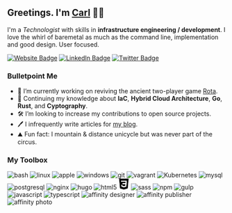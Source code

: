 ## Greetings. I'm [Carl](https://carl.hoyer.ca "Carl Hoyer's website") 👋🏼

I'm a *Technologist* with skills in **infrastructure engineering / development**. I love the whirl of baremetal as much as the command line, implementation and good design. User focused.

<a href="https://carl.hoyer.ca"><img src="https://img.shields.io/badge/carl.hoyer.ca-yellow?style=flat-square&logo=firefoxbrowser&logoColor=orange&labelColor=ffbf00&color=ffdf80&link=https://carl.hoyer.ca" alt="Website Badge"></a>
<a href="https://www.linkedin.com/in/carlhoyer/"><img src="https://img.shields.io/badge/carlhoyer-yellow?style=flat-square&logo=linkedin&logoColor=orange&labelColor=ffbf00&color=ffdf80&link=https://www.linkedin.com/in/carlhoyer/" alt="LinkedIn Badge"></a>
<a href="https://twitter.com/choyer"><img src="https://img.shields.io/badge/%40choyer-yellow?style=flat-square&logo=twitter&logoColor=orange&labelColor=ffbf00&color=ffdf80&link=https://twitter.com/choyer" alt="Twitter Badge"></a>

### Bulletpoint Me

- 🔭 I’m currently working on reviving the ancient two-player game [Rota](https://github.com/PlayRota).
- 🤔 Continuing my knowledge about **IaC**, **Hybrid Cloud Architecture**, **Go**, **Rust**, and **Cyptography**.
- 🛠️ I’m looking to increase my contributions to open source projects.
- 🖊️ I infrequently write articles for [my blog](https://carl.hoyer.ca).
- ⛰️ Fun fact: I mountain & distance unicycle but was never part of the circus.

### My Toolbox

<p align="left">
<img src="https://raw.githubusercontent.com/simple-icons/simple-icons/develop/icons/gnubash.svg" alt="bash" width="25" height="25" />
<img src="https://raw.githubusercontent.com/simple-icons/simple-icons/develop/icons/linux.svg" alt="linux" width="25" height="25" />
<img src="https://raw.githubusercontent.com/simple-icons/simple-icons/develop/icons/apple.svg" alt="apple" width="25" height="25" />
<img src="https://raw.githubusercontent.com/simple-icons/simple-icons/develop/icons/windows.svg" alt="windows" width="25" height="25" />
<img src="https://raw.githubusercontent.com/simple-icons/simple-icons/develop/icons/git.svg" alt="git" width="25" height="25" />
<img src="https://raw.githubusercontent.com/simple-icons/simple-icons/develop/icons/vagrant.svg" alt="vagrant" width="25" height="25" />
<img src="https://raw.githubusercontent.com/simple-icons/simple-icons/develop/icons/kubernetes.svg" alt="Kubernetes" width="25" height="25" />
<img src="https://raw.githubusercontent.com/simple-icons/simple-icons/develop/icons/mysql.svg" alt="mysql" width="25" height="25" />
<img src="https://raw.githubusercontent.com/simple-icons/simple-icons/develop/icons/postgresql.svg" alt="postgresql" width="25" height="25" />
<img src="https://raw.githubusercontent.com/simple-icons/simple-icons/develop/icons/nginx.svg" alt="nginx" width="25" height="25" />
<img src="https://raw.githubusercontent.com/simple-icons/simple-icons/develop/icons/hugo.svg" alt="hugo" width="25" height="25" />
<img src="https://raw.githubusercontent.com/simple-icons/simple-icons/develop/icons/html5.svg" alt="html5" width="25" height="25" />
<img src="https://raw.githubusercontent.com/simple-icons/simple-icons/develop/icons/css3.svg" alt="css3" width="25" height="25" />
<img src="https://raw.githubusercontent.com/simple-icons/simple-icons/develop/icons/sass.svg" alt="sass" width="25" height="25" />
<img src="https://raw.githubusercontent.com/simple-icons/simple-icons/develop/icons/npm.svg" alt="npm" width="25" height="25" />
<img src="https://raw.githubusercontent.com/simple-icons/simple-icons/develop/icons/gulp.svg" alt="gulp" width="25" height="25" />
<img src="https://raw.githubusercontent.com/simple-icons/simple-icons/develop/icons/javascript.svg" alt="javascript" width="25" height="25" />
<img src="https://raw.githubusercontent.com/simple-icons/simple-icons/develop/icons/typescript.svg" alt="typescript" width="25" height="25" />
<img src="https://raw.githubusercontent.com/simple-icons/simple-icons/develop/icons/affinitydesigner.svg" alt="affinity designer" width="25" height="25" />
<img src="https://raw.githubusercontent.com/simple-icons/simple-icons/develop/icons/affinitypublisher.svg" alt="affinity publisher" width="25" height="25" />
<img src="https://raw.githubusercontent.com/simple-icons/simple-icons/develop/icons/affinityphoto.svg" alt="affinity photo" width="25" height="25" />
</p>
